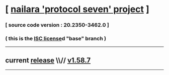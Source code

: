 
# [ [nailara 'protocol seven' project](http://src.nailara.net/) ]

### [ source code version : 20.2350-3462.0 ]

### ( this is the [ISC license](license)d "base" branch )
---
## current [release](https://github.com/anotherlink/nailara/releases) \\\\// [v1.58.7](https://github.com/anotherlink/nailara/releases/tag/v1.58.7)
---
